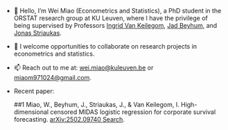 - 👋 Hello, I’m Wei Miao (Econometrics and Statistics), a PhD student in the ORSTAT research group at KU Leuven, where I have the privilege of being supervised by Professors <a href="https://www.kuleuven.be/wieiswie/en/person/00062045">Ingrid Van Keilegom</a>, <a href="https://sites.google.com/view/jad-beyhum">Jad Beyhum</a>, and <a href="https://jstriaukas.github.io/">Jonas Striaukas</a>.
- 👯 I welcome opportunities to collaborate on research projects in econometrics and statistics.
- 📫 Reach out to me at: <a href="wei.miao@kuleuven.be">wei.miao@kuleuven.be</a> or <a href="miaom971024@gmail.com">miaom971024@gmail.com</a>.
- Recent paper:
  
  ##1
   Miao, W., Beyhum, J., Striaukas, J., & Van Keilegom, I. High-dimensional censored MIDAS logistic regression for corporate survival forecasting. [arXiv:2502.09740
Search](https://arxiv.org/abs/2502.09740).

<!---
Wei-M-Wei/Wei-M-Wei is a ✨ special ✨ repository because its `README.md` (this file) appears on your GitHub profile.
You can click the Preview link to take a look at your changes.
--->
